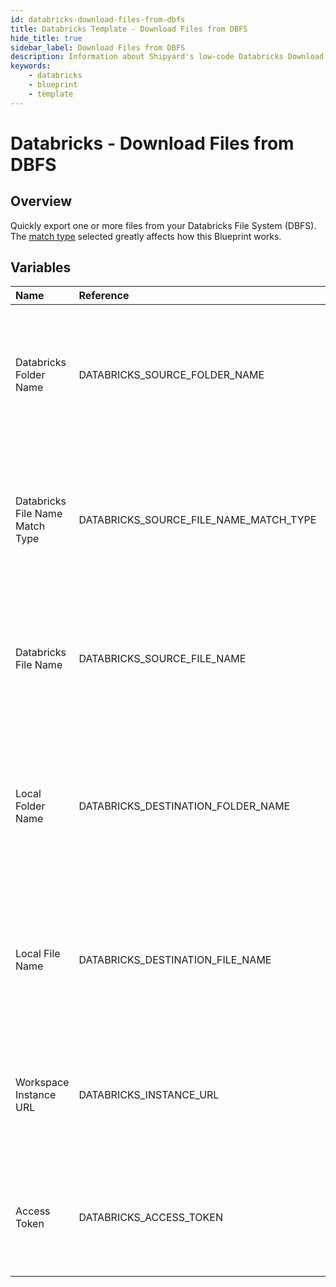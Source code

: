```yaml
---
id: databricks-download-files-from-dbfs
title: Databricks Template - Download Files from DBFS
hide_title: true
sidebar_label: Download Files from DBFS
description: Information about Shipyard's low-code Databricks Download Files from DBFS blueprint. Quickly export one or more files from your Databricks File System (DBFS).  
keywords:
    - databricks
    - blueprint
    - template
---
```


# Databricks - Download Files from DBFS

## Overview
Quickly export one or more files from your Databricks File System (DBFS). The [match type](https://www.shipyardapp.com/docs/reference/blueprint-library/match-type/) selected greatly affects how this Blueprint works.


## Variables

| Name | Reference | Type | Required | Default | Options | Description |
|:-----|:----------|:-----|:---------|:--------|:--------|:------------|
| Databricks Folder Name | DATABRICKS_SOURCE_FOLDER_NAME  | Alphanumeric |:heavy_minus_sign: | - | - | Name of the folder where the file is stored in the Databricks File System (DBFS). If left blank, looks in the /FileStore/. |
| Databricks File Name Match Type | DATABRICKS_SOURCE_FILE_NAME_MATCH_TYPE  | Select |:white_check_mark: | exact_match | Exact Match: `exact_match`<br></br><br></br>Regex Match: `regex_match`<br></br><br></br> | Determines if the text in "Databricks File Name" will look for one file with exact match, or multiple files using regex. |
| Databricks File Name | DATABRICKS_SOURCE_FILE_NAME  | Alphanumeric |:white_check_mark: | - | - | Name of the target file in the Databricks File System (DBFS). Can be regex if "Match Type" is set accordingly. |
| Local Folder Name | DATABRICKS_DESTINATION_FOLDER_NAME  | Alphanumeric |:heavy_minus_sign: | - | - | Folder where the file(s) should be downloaded on Shipyard. Leaving blank will place the file in the home directory. |
| Local File Name | DATABRICKS_DESTINATION_FILE_NAME  | Alphanumeric |:heavy_minus_sign: | - | - | What to name the file(s) being downloaded on Shipyard. If left blank, defaults to the original file name(s). |
| Workspace Instance URL | DATABRICKS_INSTANCE_URL  | Alphanumeric |:white_check_mark: | - | - | The subdomain, domain, and top-level domain (TLD) of your Databricks Workspace URL. |
| Access Token | DATABRICKS_ACCESS_TOKEN  | Password |:white_check_mark: | - | - | The personal access token associated with the provided Workspace Instance. |


